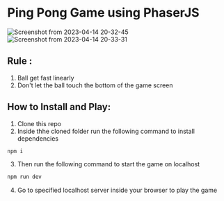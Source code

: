 # Ping Pong Game using PhaserJS
![Screenshot from 2023-04-14 20-32-45](https://user-images.githubusercontent.com/78169683/232089643-0ac17794-6c7b-4e30-8ac2-407af52ff14b.png)
![Screenshot from 2023-04-14 20-33-31](https://user-images.githubusercontent.com/78169683/232090200-a9c09f96-ec2f-4a0d-98e6-5d1504bdf932.png)

## Rule : 
1. Ball get fast linearly 
2. Don't let the ball touch the bottom of the game screen

## How to Install and Play:
1. Clone this repo
2. Inside thhe cloned folder run the following command to install dependencies
```bash
npm i
```
3. Then run the following command to start the game on localhost
```bash
npm run dev
```
4. Go to specified localhost server inside your browser to play the game


